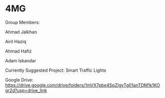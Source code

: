 # 4MG

Group Members:

Ahmad Jalkhan

Airil Haziq

Ahmad Hafiz

Adam Iskandar


Currently Suggested Project: Smart Traffic Lights

Google Drive: https://drive.google.com/drive/folders/1mVX7pbe4SpZIgyTg01anTDM1k1KOgr2d?usp=drive_link

